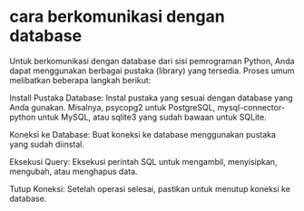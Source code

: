 # cara berkomunikasi dengan database

Untuk berkomunikasi dengan database dari sisi pemrograman Python, Anda dapat menggunakan berbagai pustaka (library) yang tersedia. Proses umum melibatkan beberapa langkah berikut:

Install Pustaka Database: Instal pustaka yang sesuai dengan database yang Anda gunakan. Misalnya, psycopg2 untuk PostgreSQL, mysql-connector-python untuk MySQL, atau sqlite3 yang sudah bawaan untuk SQLite.

Koneksi ke Database: Buat koneksi ke database menggunakan pustaka yang sudah diinstal.

Eksekusi Query: Eksekusi perintah SQL untuk mengambil, menyisipkan, mengubah, atau menghapus data.

Tutup Koneksi: Setelah operasi selesai, pastikan untuk menutup koneksi ke database.